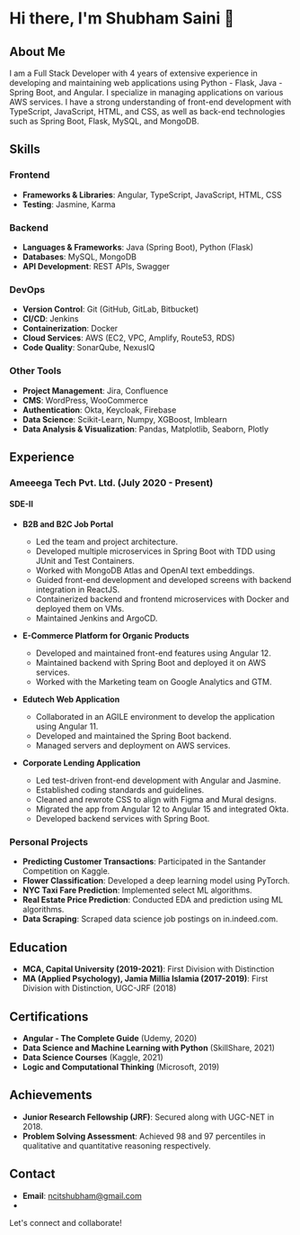 # Hi there, I'm Shubham Saini 👋

## About Me
I am a Full Stack Developer with 4 years of extensive experience in developing and maintaining web applications using Python - Flask, Java - Spring Boot, and Angular. I specialize in managing applications on various AWS services. I have a strong understanding of front-end development with TypeScript, JavaScript, HTML, and CSS, as well as back-end technologies such as Spring Boot, Flask, MySQL, and MongoDB.

## Skills

### Frontend
- **Frameworks & Libraries**: Angular, TypeScript, JavaScript, HTML, CSS
- **Testing**: Jasmine, Karma

### Backend
- **Languages & Frameworks**: Java (Spring Boot), Python (Flask)
- **Databases**: MySQL, MongoDB
- **API Development**: REST APIs, Swagger

### DevOps
- **Version Control**: Git (GitHub, GitLab, Bitbucket)
- **CI/CD**: Jenkins
- **Containerization**: Docker
- **Cloud Services**: AWS (EC2, VPC, Amplify, Route53, RDS)
- **Code Quality**: SonarQube, NexusIQ

### Other Tools
- **Project Management**: Jira, Confluence
- **CMS**: WordPress, WooCommerce
- **Authentication**: Okta, Keycloak, Firebase
- **Data Science**: Scikit-Learn, Numpy, XGBoost, Imblearn
- **Data Analysis & Visualization**: Pandas, Matplotlib, Seaborn, Plotly

## Experience

### Ameeega Tech Pvt. Ltd. (July 2020 - Present)
#### SDE-II
- **B2B and B2C Job Portal**
  - Led the team and project architecture.
  - Developed multiple microservices in Spring Boot with TDD using JUnit and Test Containers.
  - Worked with MongoDB Atlas and OpenAI text embeddings.
  - Guided front-end development and developed screens with backend integration in ReactJS.
  - Containerized backend and frontend microservices with Docker and deployed them on VMs.
  - Maintained Jenkins and ArgoCD.

- **E-Commerce Platform for Organic Products**
  - Developed and maintained front-end features using Angular 12.
  - Maintained backend with Spring Boot and deployed it on AWS services.
  - Worked with the Marketing team on Google Analytics and GTM.

- **Edutech Web Application**
  - Collaborated in an AGILE environment to develop the application using Angular 11.
  - Developed and maintained the Spring Boot backend.
  - Managed servers and deployment on AWS services.

- **Corporate Lending Application**
  - Led test-driven front-end development with Angular and Jasmine.
  - Established coding standards and guidelines.
  - Cleaned and rewrote CSS to align with Figma and Mural designs.
  - Migrated the app from Angular 12 to Angular 15 and integrated Okta.
  - Developed backend services with Spring Boot.

### Personal Projects
- **Predicting Customer Transactions**: Participated in the Santander Competition on Kaggle.
- **Flower Classification**: Developed a deep learning model using PyTorch.
- **NYC Taxi Fare Prediction**: Implemented select ML algorithms.
- **Real Estate Price Prediction**: Conducted EDA and prediction using ML algorithms.
- **Data Scraping**: Scraped data science job postings on in.indeed.com.

## Education
- **MCA, Capital University (2019-2021)**: First Division with Distinction
- **MA (Applied Psychology), Jamia Millia Islamia (2017-2019)**: First Division with Distinction, UGC-JRF (2018)

## Certifications
- **Angular - The Complete Guide** (Udemy, 2020)
- **Data Science and Machine Learning with Python** (SkillShare, 2021)
- **Data Science Courses** (Kaggle, 2021)
- **Logic and Computational Thinking** (Microsoft, 2019)

## Achievements
- **Junior Research Fellowship (JRF)**: Secured along with UGC-NET in 2018.
- **Problem Solving Assessment**: Achieved 98 and 97 percentiles in qualitative and quantitative reasoning respectively.

## Contact
- **Email**: ncitshubham@gmail.com
- 

Let's connect and collaborate!
